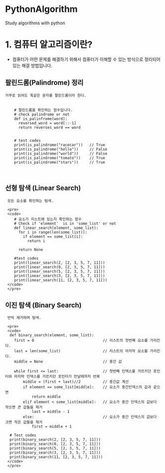 # PythonAlgorithm
Study algorithms with python

# 1. 컴퓨터 알고리즘이란?

  - 컴퓨터가 어떤 문제를 해결하기 위해서 컴퓨터가 이해할 수 있는 방식으로 정리되어 있는 해결 방법입니다. 
  
  ## 팔린드롬(Palindrome) 정리
  
    거꾸로 읽어도 똑같은 문자를 팔린드롬이라 한다.
   
   <pre>
   <code>
    # 팔린드롬을 확인하는 함수입니다.
    # check palindrome or not
    def is_palinfrome(word):
      reversed_word = word[::-1]
      return reverses_word == word


    # test codes
    print(is_palindrome("racecar"))   // True
    print(is_palindrome("hello"))     // False
    print(is_palindrome("world"))     // False
    print(is_palindrome("tomato"))    // True
    print(is_palindrome("stars"))     // True
   </code>
   </pre>
    

  ## 선형 탐색 (Linear Search)
  
     모든 요소를 확인하는 탐색.
    
     <pre>
     <code>
        # 요소가 리스트에 있는지 확인하는 함수
        # Check if 'element'  is in 'some_list' or not
        def linear_search(element, some_list):
          for i in range(len(some_list)):
            if element == some_list[i]:
              return i

          return None

        #test codes
        print(linear_search(2, [2, 3, 5, 7, 11]))
        print(linear_search(0, [2, 3, 5, 7, 11]))
        print(linear_search(5, [2, 3, 5, 7, 11]))
        print(linear_search(3, [2, 3, 5, 7, 11]))
        print(linear_search(11, [2, 3, 5, 7, 11]))
     </code>
     </pre>
    
    
  ## 이진 탐색 (Binary Search)
  
     반씩 제거하며 탐색.
    
     <pre>
     <code>
      def binary_search(element, some_list):
        first = 0                               // 리스트의 첫번째 요소를 가리킨다.
        last = len(some_list)                   // 리스트의 마지막 요소를 가리킨다.
        middle = None                           // 중간 값

        while first <= last:                    // 첫번째 인덱스를 가르키던 포인터와 마지막 인덱스를 가르키던 포인터가 만날때까지 반복
            middle = (first + last)//2          // 중간값 계산
            if element == some_list[middle]:    // 요소가 중간인덱스의 값과 같으면
                return middle                   
            elif element < some_list[middle]:   // 요소가 중간 인덱스의 값보다 작으면 큰 값들을 제거
                last = middle - 1
            else:                               // 요소가 중간 인덱스의 값보다 크면 작은 값들을 제거
                first = middle + 1

      # Test codes
      print(binary_search(2, [2, 3, 5, 7, 11]))
      print(binary_search(0, [2, 3, 5, 7, 11]))
      print(binary_search(5, [2, 3, 5, 7, 11]))
      print(binary_search(3, [2, 3, 5, 7, 11]))
      print(binary_search(11, [2, 3, 5, 7, 11]))
     </code>
     </pre>
    
